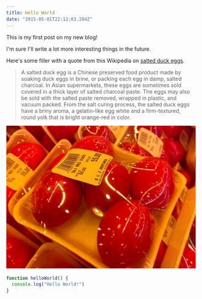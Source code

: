 ```yaml
---
title: Hello World
date: "2015-05-01T22:12:03.284Z"
---
```


This is my first post on my new blog!

I'm sure I'll write a lot more interesting things in the future.

Here's some filler with a  quote from this Wikipedia on
[salted duck eggs](http://en.wikipedia.org/wiki/Salted_duck_egg).

> A salted duck egg is a Chinese preserved food product made by soaking duck
> eggs in brine, or packing each egg in damp, salted charcoal. In Asian
> supermarkets, these eggs are sometimes sold covered in a thick layer of salted
> charcoal paste. The eggs may also be sold with the salted paste removed,
> wrapped in plastic, and vacuum packed. From the salt curing process, the
> salted duck eggs have a briny aroma, a gelatin-like egg white and a
> firm-textured, round yolk that is bright orange-red in color.

![Chinese Salty Egg](./salty_egg.jpg)

```js
function helloWorld() {
  console.log("Hello World!")
}
```
